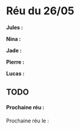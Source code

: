# Réu du 26/05
**Jules :**


**Nina :**


**Jade :**


**Pierre :**


**Lucas :**


## TODO


#### Prochaine réu :

Prochaine réu le : 



